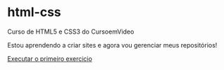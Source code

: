 # html-css
 Curso de HTML5 e CSS3 do CursoemVideo

 Estou aprendendo a criar sites e agora vou gerenciar meus repositórios!

 <a href="https://weslleytr.github.io/html-css/exercicios/ex001/index.html">Executar o primeiro exercicio</a>
